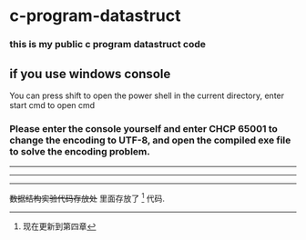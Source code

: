 # c-program-datastruct

### this is my public c program datastruct code 
## if you use windows console
You can press shift to open the power shell in the current directory, enter start cmd to open cmd
### Please enter the console yourself and enter CHCP 65001 to change the encoding to UTF-8, and open the compiled exe file to solve the encoding problem.
***
***
***
~~数据结构实验代码存放处~~
里面存放了 [^数据结构] 代码.

[^数据结构]:现在更新到第四章